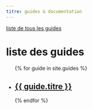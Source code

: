 ```yaml
---
titre: guides & documentation
---
```


[liste de tous les guides](liste-docs.html)

# liste des guides

<ul>
{% for guide in site.guides %}
	<li>
		<h2><a href="{{ guide.url | relative_url }}">{{ guide.titre }}</a></h2>
	</li>
{% endfor %}
</ul>

